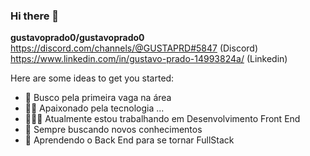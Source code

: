 ### Hi there 👋


**gustavoprado0/gustavoprado0**  
https://discord.com/channels/@GUSTAPRD#5847 (Discord)
https://www.linkedin.com/in/gustavo-prado-14993824a/ (Linkedin)  


Here are some ideas to get you started:

- 🔭 Busco pela primeira vaga na área
- 🫶🏻 Apaixonado pela tecnologia ...
- 👨🏻‍💻 Atualmente estou trabalhando em Desenvolvimento Front End
- 📘 Sempre buscando novos conhecimentos
- 🧐 Aprendendo o Back End para se tornar FullStack
  

